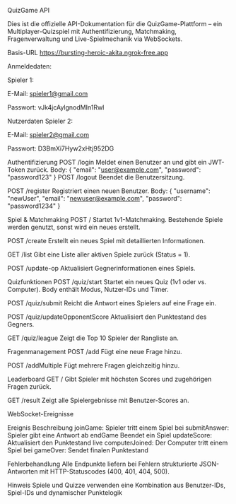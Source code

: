 QuizGame API

Dies ist die offizielle API-Dokumentation für die QuizGame-Plattform – ein Multiplayer-Quizspiel mit Authentifizierung, Matchmaking, Fragenverwaltung und Live-Spielmechanik via WebSockets.

Basis-URL
https://bursting-heroic-akita.ngrok-free.app

Anmeldedaten: 

Spieler 1:  

E-Mail: spieler1@gmail.com 

Passwort: vJk4jcAylgnodMIn1RwI 

Nutzerdaten Spieler 2: 

 E-Mail: spieler2@gmail.com 

Passwort: D3BmXi7Hyw2xHtj952DG


Authentifizierung
POST /login
Meldet einen Benutzer an und gibt ein JWT-Token zurück.
Body:
{ "email": "user@example.com", "password": "password123" }
POST /logout
Beendet die Benutzersitzung.


POST /register
Registriert einen neuen Benutzer.
Body:
{ "username": "newUser", "email": "newuser@example.com", "password": "password1234" }

Spiel & Matchmaking
POST /
Startet 1v1-Matchmaking. Bestehende Spiele werden genutzt, sonst wird ein neues erstellt.

POST /create
Erstellt ein neues Spiel mit detaillierten Informationen.

GET /list
Gibt eine Liste aller aktiven Spiele zurück (Status = 1).

POST /update-op
Aktualisiert Gegnerinformationen eines Spiels.

Quizfunktionen
POST /quiz/start
Startet ein neues Quiz (1v1 oder vs. Computer).
Body enthält Modus, Nutzer-IDs und Timer.

POST /quiz/submit
Reicht die Antwort eines Spielers auf eine Frage ein.

POST /quiz/updateOpponentScore
Aktualisiert den Punktestand des Gegners.

GET /quiz/league
Zeigt die Top 10 Spieler der Rangliste an.

Fragenmanagement
POST /add
Fügt eine neue Frage hinzu.

POST /addMultiple
Fügt mehrere Fragen gleichzeitig hinzu.

Leaderboard
GET /
Gibt Spieler mit höchsten Scores und zugehörigen Fragen zurück.

GET /result
Zeigt alle Spielergebnisse mit Benutzer-Scores an.

WebSocket-Ereignisse

Ereignis      Beschreibung
joinGame:     Spieler tritt einem Spiel bei
submitAnswer: Spieler gibt eine Antwort ab
endGame	Beendet ein Spiel
updateScore:  Aktualisiert den Punktestand live
computerJoined: Der Computer tritt einem Spiel bei
gameOver:      Sendet finalen Punktestand


Fehlerbehandlung
Alle Endpunkte liefern bei Fehlern strukturierte JSON-Antworten mit HTTP-Statuscodes (400, 401, 404, 500).


Hinweis
Spiele und Quizze verwenden eine Kombination aus Benutzer-IDs, Spiel-IDs und dynamischer Punktelogik
  

 

 



